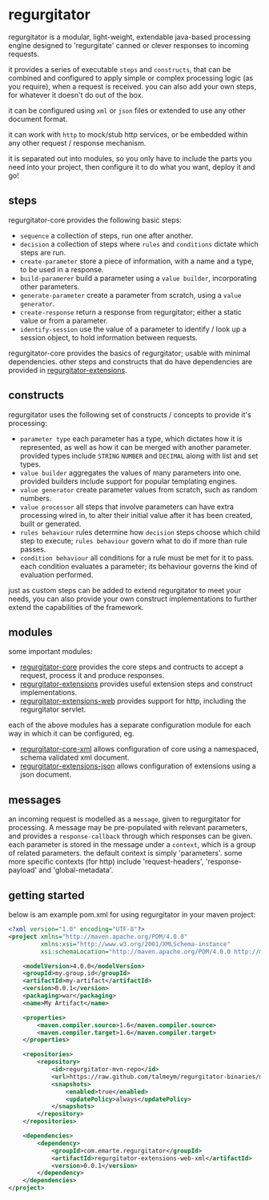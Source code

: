 regurgitator
============
regurgitator is a modular, light-weight, extendable java-based processing engine designed to 'regurgitate' canned or clever responses to incoming requests.

it provides a series of executable ``steps`` and ``constructs``, that can be combined and configured to apply simple or complex processing logic (as you require), when a request is received.
you can also add your own steps, for whatever it doesn't do out of the box. 

it can be configured using ``xml`` or ``json`` files or extended to use any other document format.

it can work with ``http`` to mock/stub http services, or be embedded within any other request / response mechanism.

it is separated out into modules, so you only have to include the parts you need into your project, then configure it to do what you want, deploy it and go!

steps
-----

regurgitator-core provides the following basic steps:
- ``sequence`` a collection of steps, run one after another.
- ``decision`` a collection of steps where ``rules`` and ``conditions`` dictate which steps are run.
- ``create-parameter`` store a piece of information, with a name and a type, to be used in a response.
- ``build-paramerer`` build a parameter using a ``value builder``, incorporating other parameters.
- ``generate-parameter`` create a parameter from scratch, using a ``value generator``.
- ``create-response`` return a response from regurgitator; either a static value or from a parameter.
- ``identify-session`` use the value of a parameter to identify / look up a session object, to hold information between requests.

regurgitator-core provides the basics of regurgitator; usable with minimal dependencies. other steps and constructs that do have dependencies are provided in [regurgitator-extensions](https://github.com/talmeym/regurgitator-extensions).

constructs
----------

regurgitator uses the following set of constructs / concepts to provide it's processing:
- ``parameter type`` each parameter has a type, which dictates how it is represented, as well as how it can be merged with another parameter. provided types include ``STRING`` ``NUMBER`` and ``DECIMAL`` along with list and set types.
- ``value builder`` aggregates the values of many parameters into one. provided builders include support for popular templating engines. 
- ``value generator`` create parameter values from scratch, such as random numbers.
- ``value processor`` all steps that involve parameters can have extra processing wired in, to alter their initial value after it has been created, built or generated.
- ``rules behaviour`` rules determine how ``decision`` steps choose which child step to execute; ``rules behaviour`` govern what to do if more than rule passes.
- ``condition behaviour`` all conditions for a rule must be met for it to pass. each condition evaluates a parameter; its behaviour governs the kind of evaluation performed.

just as custom steps can be added to extend regurgitator to meet your needs, you can also provide your own construct implementations to further extend the capabilities of the framework. 

modules
-------

some important modules:

- [regurgitator-core](https://github.com/talmeym/regurgitator-core) provides the core steps and contructs to accept a request, process it and produce responses.
- [regurgitator-extensions](https://github.com/talmeym/regurgitator-extensions) provides useful extension steps and construct implementations.
- [regurgitator-extensions-web](https://github.com/talmeym/regurgitator-extensions-web) provides support for http, including the regurgitator servlet.

each of the above modules has a separate configuration module for each way in which it can be configured, eg.

- [regurgitator-core-xml](https://github.com/talmeym/regurgitator-core-xml) allows configuration of core using a namespaced, schema validated xml document.
- [regurgitator-extensions-json](https://github.com/talmeym/regurgitator-core-json) allows configuration of extensions using a json document.


messages
--------

an incoming request is modelled as a ``message``, given to regurgitator for processing. A message may be pre-populated with relevant parameters, and provides a ``response-callback`` through which responses can be given. each parameter is stored in the message under a ``context``, which is a group of related parameters. the default context is simply 'parameters'. some more specific contexts (for http) include 'request-headers', 'response-payload' and 'global-metadata'.

getting started
---------------

below is am example pom.xml for using regurgitator in your maven project:

```xml
<?xml version="1.0" encoding="UTF-8"?>
<project xmlns="http://maven.apache.org/POM/4.0.0"
		 xmlns:xsi="http://www.w3.org/2001/XMLSchema-instance"
		 xsi:schemaLocation="http://maven.apache.org/POM/4.0.0 http://maven.apache.org/xsd/maven-4.0.0.xsd">

	<modelVersion>4.0.0</modelVersion>
	<groupId>my.group.id</groupId>
	<artifactId>my-artifact</artifactId>
	<version>0.0.1</version>
	<packaging>war</packaging>
	<name>My Artifact</name>

	<properties>
		<maven.compiler.source>1.6</maven.compiler.source>
		<maven.compiler.target>1.6</maven.compiler.target>
	</properties>

    <repositories>
        <repository>
            <id>regurgitator-mvn-repo</id>
            <url>https://raw.github.com/talmeym/regurgitator-binaries/mvn-repo/</url>
            <snapshots>
                <enabled>true</enabled>
                <updatePolicy>always</updatePolicy>
            </snapshots>
        </repository>
    </repositories>

	<dependencies>
		<dependency>
			<groupId>com.emarte.regurgitator</groupId>
			<artifactId>regurgitator-extensions-web-xml</artifactId>
			<version>0.0.1</version>
		</dependency>
	</dependencies>
</project>
```
